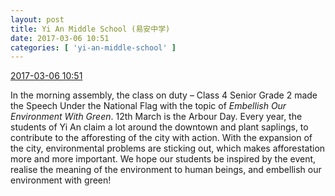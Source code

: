 ```yaml
---
layout: post
title: Yi An Middle School (易安中学)
date: 2017-03-06 10:51
categories: [ 'yi-an-middle-school' ]
---
```


<div class="weibo-info">
  <a href="http://weibo.com/6074218720/EyvNP6K8n">2017-03-06 10:51</a>
</div>

In the morning assembly, the class on duty – Class 4 Senior Grade 2 made the Speech Under the National Flag with the topic of *Embellish Our Environment With Green*. 12th March is the Arbour Day. Every year, the students of Yi An claim a lot around the downtown and plant saplings, to contribute to the afforesting of the city with action. With the expansion of the city, environmental problems are sticking out, which makes afforestation more and more important. We hope our students be inspired by the event, realise the meaning of the environment to human beings, and embellish our environment with green!
